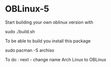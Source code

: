 # OBLinux-5

Start building your own oblinux version with

sudo ./build.sh

To be able to build you install this package

sudo pacman -S archiso

To do : next - change name Arch Linux to OBLinux
